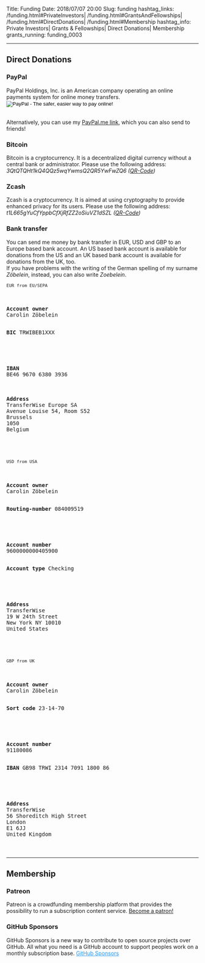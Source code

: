 Title:          Funding
Date:           2018/07/07 20:00
Slug:           funding
hashtag_links:  /funding.html#PrivateInvestors| /funding.html#GrantsAndFellowships| /funding.html#DirectDonations| /funding.html#Membership
hashtag_info:   Private Investors| Grants &amp; Fellowships| Direct Donations| Membership
grants_running: funding_0003

<!-- <code><a href="/funding.html#Cross-subsidization">\#Cross-subsidization</a></code> -->
<!-- <code><a href="/funding.html#FinancialReports">\#Financial Reports</a></code> -->
<!-- <code><a href="/funding.html#Cooperations">\#Cooperations</a></code> -->
<!-- <code><a href="/funding.html#SupportedBy">\#Supported By</a></code> -->


<!--
<hr />
<h2 id="Crowdfunding">Crowdfunding</h2>

<h3 id="InCollectingProcess">In Collecting Process</h3>
<ul>
    <li>
        GoFundMe.com: <i>Conference Attending Expenses</i> (<a href="https://www.gofundme.com/f/conference-attending-expenses" title="GoFundMe.com: Conference Attending Expenses" target="_blank">visit</a>)
    </li>
</ul>
-->

<hr />
<h2 id="DirectDonations">Direct Donations</h2>

<h3>PayPal</h3>
PayPal Holdings, Inc. is an American company operating an online payments
system for online money transfers.
<form action="https://www.paypal.com/cgi-bin/webscr" method="post" target="_blank">
<input type="hidden" name="cmd" value="_s-xclick">
<input type="hidden" name="hosted_button_id" value="KGTZ89B4X9456">
<input type="image" src="https://www.paypalobjects.com/en_US/DE/i/btn/btn_donateCC_LG.gif" border="0" name="submit" alt="PayPal - The safer, easier way to pay online!">
<img alt="" border="0" src="https://www.paypalobjects.com/de_DE/i/scr/pixel.gif" width="1" height="1">
</form>

<br />
Alternatively, you can use my <a href="https://www.paypal.com/paypalme/CarolinZoebelein" title="External: PayPal.me" target="_blank">PayPal.me link</a>, which you can also send to friends!


<h3>Bitcoin</h3>
Bitcoin is a cryptocurrency. It is a decentralized digital currency without a central bank or administrator. Please use the following address:  
<i class="cryptocurr-addr">3QtQTQHt1kQ4QQz5wqYwmsQ2QR5YwFwZQ6 (<a href="/qrcodes/crowdfunding_bitcoin.png" title="Crowdfunding - Bitcoin: QR-Code" target="_blank">QR-Code</a>)</i>


<h3>Zcash</h3>
Zcash is a cryptocurrency. It is aimed at using cryptography to provide
enhanced privacy for its users. Please use the following address:  
<i class="cryptocurr-addr">t1L665gYuCfYppbCfXjRfZZ2oSiuVZ1dSZL (<a href="/qrcodes/crowdfunding_zcash.png" title="Crowdfunding - Zcash: QR-Code" target="_blank">QR-Code</a>)</i>

<h3>Bank transfer</h3>
You can send me money by bank transfer in EUR, USD and GBP to an Europe based bank account.  
An US based bank account is available for donations from the US and an UK based bank account is available for donations from the UK, too.<br />
If you have problems with the writing of the German spelling of my surname <i>Zöbelein</i>, instead, you can also write <i>Zoebelein</i>.


<code style="font-size: 0.8em;">EUR from EU/SEPA</code>

<div class="little-information-bank-accounts">
<pre>
<div class="three-columns" style="margin-top: -3%; margin-bottom: -5%;">

<div class="three-col01">
<b>Account owner</b>
Carolin Zöbelein

<b>BIC</b>
TRWIBEB1XXX
</div>

<div class="three-col02">
<b>IBAN</b>
BE46 9670 6380 3936
</div>

<div class="three-col03">
<b>Address</b>
TransferWise Europe SA
Avenue Louise 54, Room S52
Brussels
1050
Belgium
</div>

</div>

</pre>
</div>



<br />
<code style="font-size: 0.8em;">USD from USA</code><br />

<div class="little-information-bank-accounts">
<pre>
<div class="three-columns" style="margin-top: -3%; margin-bottom: -5%;">

<div class="three-col01">
<b>Account owner</b>
Carolin Zöbelein

<b>Routing-number</b>
084009519
</div>

<div class="three-col02">
<b>Account number</b>
9600000000405900

<b>Account type</b>
Checking
</div>

<div class="three-col03">
<b>Address</b>
TransferWise
19 W 24th Street
New York NY 10010
United States
</div>

</div>

</pre>
</div>


<br />
<code style="font-size: 0.8em;">GBP from UK</code>

<div class="little-information-bank-accounts">
<pre>
<div class="three-columns" style="margin-top: -3%; margin-bottom: -5%;">

<div class="three-col01">
<b>Account owner</b>
Carolin Zöbelein

<b>Sort code</b>
23-14-70
</div>

<div class="three-col02">
<b>Account number</b>
91180086

<b>IBAN</b>
GB98 TRWI 2314 7091 1800 86
</div>

<div class="three-col03">
<b>Address</b>
TransferWise
56 Shoreditch High Street
London
E1 6JJ
United Kingdom
</div>

</div>

</pre>
</div>


<hr />
<h2 id="Membership">Membership</h2>

<h3>Patreon</h3>
Patreon is a crowdfunding membership platform that provides the possibility to run a subscription content service.  
<i class="fab fa-patreon"></i> <a href="https://www.patreon.com/carolinzoebelein_research" title="Patreon: Carolin Zöbelein - Research" target="_blank">Become a patron!</a>

<h3>GitHub Sponsors</h3>
GitHub Sponsors is a new way to contribute to open source projects over GitHub. All what you need is a GitHub account to support peoples work on a monthly subscription base.  
<i class="fas fa-heart" style="color: #ea4aaa;"></i> <a href="https://github.com/sponsors/Samdney" title="External: GitHub Sponsors - Samdney" target="_blank" style="color: #2196F3;">GitHub Sponsors</a>

<!--
<h3>Liberapay</h3>
Liberapay is a non-profit organization providing a platform to donate money.  
<a href="https://liberapay.com/Carolin.Zoebelein/donate" target="_blank"><img alt="Donate using Liberapay" src="https://liberapay.com/assets/widgets/donate.svg"></a>
-->

<!--
<hr />
-->

<!--
<h2 id="Cross-subsidization">Cross-subsidization</h2>
From time to time, I also work as artist. You can also support my research work by buying one or more of my artworks. Currently, I sell all my work over <a href="https://www.saatchiart.com/Samdney" target="_blank">Saatchi Art</a>.
-->

<!--
<hr />
<h2 id="FinancialReports">Financial Reports</h2>
-->

<!--
<hr />
<h2 id="Cooperations">Cooperations</h2>
-->

<!--
<hr />
<h2 id="SupportedBy">Supported By</h2>
-->
